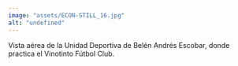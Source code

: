 ```yaml
---
image: "assets/ECON-STILL_16.jpg"
alt: "undefined"
---
```

Vista aérea de la Unidad Deportiva de Belén Andrés Escobar, donde practica el Vinotinto Fútbol Club.